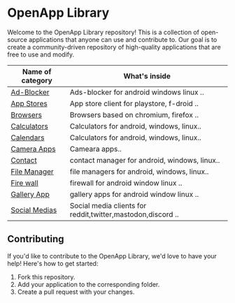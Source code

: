 # OpenApp Library

Welcome to the OpenApp Library repository! This is a collection of open-source applications that anyone can use and contribute to. Our goal is to create a community-driven repository of high-quality applications that are free to use and modify.


| Name of category | What's inside |
  ---------------- | ------------- 
  |[Ad-Blocker](Library/adblocker/adblocker.md) | Ads-blocker for android windows linux .. |
  |[App Stores](Library/app_stores/app_stores.md) | App store client for playstore, f-droid ..|
  |[Browsers](Library/browsers/browsers.md)| Browsers based on chromium, firefox ..|
  |[Calculators](Library/calculators/calculators.md)| Calculators for android, windows, linux..|
  |[Calendars](Library/calendars/calendar.md)| Calculators for android, windows, linux..|
  |[Camera Apps](Library/camera/camera.md)| Cameara apps.. |
  |[Contact](Library/contacts/contact.md)| contact manager for android, windows, linux.. |
  |[File Manager](Library/file_managers/file_manager.md)| file managers for android, windows, linux.. |
  |[Fire wall](Library/fire_wall/firewall.md)  |  firewall for android window linux ..|
  |[Gallery App](Library/gallery/gallery.md)  |  gallery apps for android window linux ..|
  |[Social Medias](Library/social_medias/)| Social media clients for reddit,twitter,mastodon,discord ..|
  
 
## Contributing

If you'd like to contribute to the OpenApp Library, we'd love to have your help! Here's how to get started:

1. Fork this repository.
2. Add your application to the corresponding folder.
3. Create a pull request with your changes.
